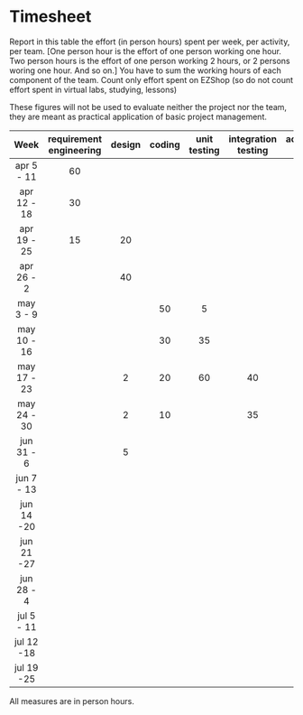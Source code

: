# Timesheet

Report in this table the effort (in person hours) spent per week, per activity, per team. 
[One person hour is the effort of one person working one hour.
Two person hours is the effort of one person working 2 hours, or 2 persons woring one hour. And so on.]
You have to sum the working hours of each component of the team.
Count only effort spent on EZShop (so do not count effort spent in virtual labs, studying, lessons)

These figures will not be used to evaluate neither the project nor the team, they are meant as practical application of basic project management.

| Week | requirement engineering | design | coding | unit testing | integration testing | acceptance testing | management | git maven |
|:-----------:|:--------:|:-----------:|:-----------:|:----------:|:------------:|:---------------:|:-------------:|:--------------:|
| apr 5 - 11 | 60  | | | | | | | |
| apr 12 - 18| 30 | | | | | | | | 
| apr 19 - 25| 15| 20 | | | | | | | 
| apr 26 - 2 | | 40 | | | | | | | 
| may 3 - 9  | | |50 |5 | | | | | 
| may 10 - 16| | |30 |35| | | | | 
| may 17 - 23| | 2 | 20 | 60|40| | | | 
| may 24 - 30| | 2 | 10| | 35| | | | 
| jun 31 - 6 | | 5 | | | | 4 | | | 
| jun 7 - 13 | | | | | | | | | 
| jun 14 -20 | | | | | | | | | 
| jun 21 -27 | | | | | | | | | 
| jun 28 - 4 | | | | | | | | | 
| jul 5 - 11 | | | | | | | | | 
| jul 12 -18 | | | | | | | | |
| jul 19 -25 | | | | | | | | |

All measures are in person hours.